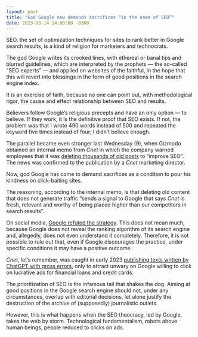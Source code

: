 ```yaml
---
layout: post
title: "God Google now demands sacrifices “in the name of SEO”"
date: 2023-08-14 14:00:00 -0300
---
```

SEO, the set of optimization techniques for sites to rank better in Google search results, is a kind of religion for marketers and technocrats.

The god Google writes its crooked lines, with ethereal or banal tips and blurred guidelines, which are interpreted by the prophets — the so-called “SEO experts” — and applied on websites of the faithful, in the hope that this will revert into blessings in the form of good positions in the search engine index.

It is an exercise of faith, because no one can point out, with methodological rigor, the cause and effect relationship between SEO and results.

Believers follow Google’s religious precepts and have an only option — to believe. If they work, it is the definitive proof that SEO exists. If not, the problem was that I wrote 490 words instead of 500 and repeated the keyword five times instead of four; I didn’t believe enough.

The parallel became even stronger last Wednesday (9), when Gizmodo obtained an internal memo from _Cnet_ in which the company warned employees that it was [deleting thousands of old posts](https://gizmodo.com/cnet-deletes-thousands-old-articles-google-search-seo-1850721475) to “improve SEO”. The news was confirmed to the publication by a _Cnet_ marketing director.

Now, god Google has come to demand sacrifices as a condition to pour his kindness on click-baiting sites.

The reasoning, according to the internal memo, is that deleting old content that does not generate traffic “sends a signal to Google that says _Cnet_ is fresh, relevant and worthy of being placed higher than our competitors in search results”.

On social media, [Google refuted the strategy](https://mastodon.social/@searchliaison/110866228625300164). This does not mean much, because Google does not reveal the ranking algorithm of its search engine and, allegedly, does not even understand it completely. Therefore, it is not possible to rule out that, even if Google discourages the practice, under specific conditions it may have a positive outcome.

_Cnet_, let’s remember, was caught in early 2023 [publishing texts written by ChatGPT with gross errors](https://futurism.com/cnet-ai-articles-label), only to attract unwary on Google willing to click on lucrative ads for financial loans and credit cards.

The prioritization of SEO is the infamous tail that shakes the dog. Aiming at good positions in the Google search engine should not, under any circumstances, overlap with editorial decisions, let alone justify the destruction of the archive of (supposedly) journalistic outlets.

However, this is what happens when the SEO theocracy, led by Google, takes the web by storm. Technological fundamentalism, robots above human beings, people reduced to clicks on ads.